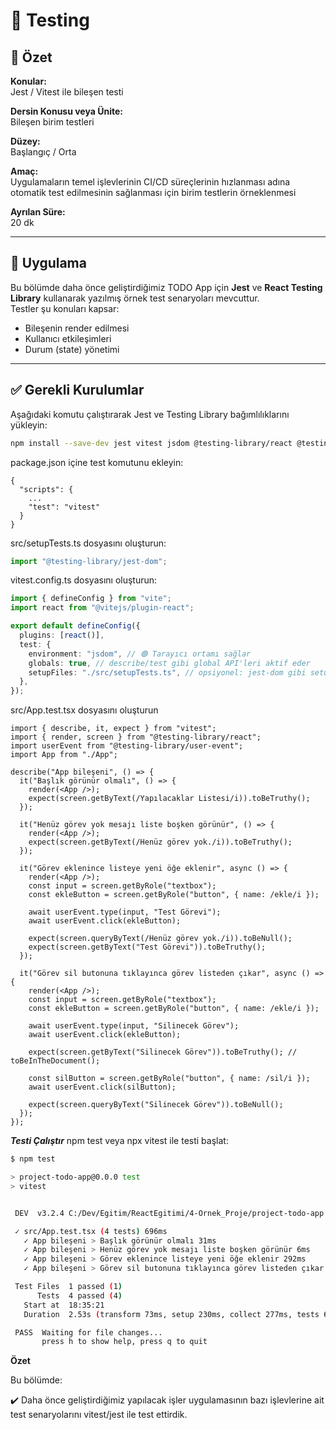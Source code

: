 # 🧪 Testing

## 🧠 Özet

**Konular:**  
Jest / Vitest ile bileşen testi

**Dersin Konusu veya Ünite:**  
Bileşen birim testleri

**Düzey:**  
Başlangıç / Orta

**Amaç:**  
Uygulamaların temel işlevlerinin CI/CD süreçlerinin hızlanması adına otomatik test edilmesinin sağlanması için birim testlerin örneklenmesi

**Ayrılan Süre:**  
20 dk

---

## 🔧 Uygulama

Bu bölümde daha önce geliştirdiğimiz TODO App için **Jest** ve **React Testing Library** kullanarak yazılmış örnek test senaryoları mevcuttur.  
Testler şu konuları kapsar:

- Bileşenin render edilmesi
- Kullanıcı etkileşimleri
- Durum (state) yönetimi

---

## ✅ Gerekli Kurulumlar

Aşağıdaki komutu çalıştırarak Jest ve Testing Library bağımlılıklarını yükleyin:

```bash
npm install --save-dev jest vitest jsdom @testing-library/react @testing-library/jest-dom @testing-library/user-event
```

package.json içine test komutunu ekleyin:

```
{
  "scripts": {
    ...
    "test": "vitest"
  }
}
```

src/setupTests.ts dosyasını oluşturun:

```ts
import "@testing-library/jest-dom";
```

vitest.config.ts dosyasını oluşturun:

```ts
import { defineConfig } from "vite";
import react from "@vitejs/plugin-react";

export default defineConfig({
  plugins: [react()],
  test: {
    environment: "jsdom", // 🟢 Tarayıcı ortamı sağlar
    globals: true, // describe/test gibi global API'leri aktif eder
    setupFiles: "./src/setupTests.ts", // opsiyonel: jest-dom gibi setup dosyan varsa ekle
  },
});
```

src/App.test.tsx dosyasını oluşturun

```tsx
import { describe, it, expect } from "vitest";
import { render, screen } from "@testing-library/react";
import userEvent from "@testing-library/user-event";
import App from "./App";

describe("App bileşeni", () => {
  it("Başlık görünür olmalı", () => {
    render(<App />);
    expect(screen.getByText(/Yapılacaklar Listesi/i)).toBeTruthy();
  });

  it("Henüz görev yok mesajı liste boşken görünür", () => {
    render(<App />);
    expect(screen.getByText(/Henüz görev yok./i)).toBeTruthy();
  });

  it("Görev eklenince listeye yeni öğe eklenir", async () => {
    render(<App />);
    const input = screen.getByRole("textbox");
    const ekleButton = screen.getByRole("button", { name: /ekle/i });

    await userEvent.type(input, "Test Görevi");
    await userEvent.click(ekleButton);

    expect(screen.queryByText(/Henüz görev yok./i)).toBeNull();
    expect(screen.getByText("Test Görevi")).toBeTruthy();
  });

  it("Görev sil butonuna tıklayınca görev listeden çıkar", async () => {
    render(<App />);
    const input = screen.getByRole("textbox");
    const ekleButton = screen.getByRole("button", { name: /ekle/i });

    await userEvent.type(input, "Silinecek Görev");
    await userEvent.click(ekleButton);

    expect(screen.getByText("Silinecek Görev")).toBeTruthy(); // toBeInTheDocument();

    const silButton = screen.getByRole("button", { name: /sil/i });
    await userEvent.click(silButton);

    expect(screen.queryByText("Silinecek Görev")).toBeNull();
  });
});
```

**_Testi Çalıştır_**
npm test veya npx vitest ile testi başlat:

```bash
$ npm test

> project-todo-app@0.0.0 test
> vitest


 DEV  v3.2.4 C:/Dev/Egitim/ReactEgitimi/4-Ornek_Proje/project-todo-app

 ✓ src/App.test.tsx (4 tests) 696ms
   ✓ App bileşeni > Başlık görünür olmalı 31ms
   ✓ App bileşeni > Henüz görev yok mesajı liste boşken görünür 6ms
   ✓ App bileşeni > Görev eklenince listeye yeni öğe eklenir 292ms
   ✓ App bileşeni > Görev sil butonuna tıklayınca görev listeden çıkar  365ms

 Test Files  1 passed (1)
      Tests  4 passed (4)
   Start at  18:35:21
   Duration  2.53s (transform 73ms, setup 230ms, collect 277ms, tests 696ms, environment 870ms, prepare 143ms)

 PASS  Waiting for file changes...
       press h to show help, press q to quit
```

**Özet**

Bu bölümde:

✔️ Daha önce geliştirdiğimiz yapılacak işler uygulamasının bazı işlevlerine ait test senaryolarını vitest/jest ile test ettirdik.
